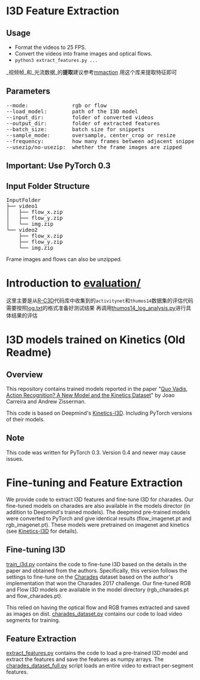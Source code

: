 # I3D Feature Extraction

## Usage
* Format the videos to 25 FPS.
* Convert the videos into frame images and optical flows.
* `python3 extract_features.py ...`

_视频帧_和_光流数据_的**提取**建议参考[mmaction](https://github.com/open-mmlab/mmaction)
用这个库来提取特征即可

## Parameters
<pre>
--mode:              rgb or flow
--load_model:        path of the I3D model
--input_dir:         folder of converted videos
--output_dir:        folder of extracted features
--batch_size:        batch size for snippets
--sample_mode:       oversample, center_crop or resize
--frequency:         how many frames between adjacent snippet
--usezip/no-usezip:  whether the frame images are zipped
</pre>

## Important: Use PyTorch 0.3

## Input Folder Structure
<pre>
InputFolder
├── video1
│   ├── flow_x.zip
│   ├── flow_y.zip
│   └── img.zip
└── video2
    ├── flow_x.zip
    ├── flow_y.zip
    └── img.zip
</pre>
Frame images and flows can also be unzipped.

# Introduction to [evaluation/](evaluation/)
这里主要是从[R-C3D](https://github.com/sunnyxiaohu/R-C3D.pytorch)代码库中收集到的`activitynet`和`thumos14`数据集的评估代码
需要按照[log.txt](evaluation/thumos14/log.txt)的格式准备好测试结果
再调用[thumos14_log_analysis.py](evaluation/thumos14/thumos14_log_analysis.py)进行具体结果的评估

# I3D models trained on Kinetics (Old Readme)

## Overview

This repository contains trained models reported in the paper "[Quo Vadis,
Action Recognition? A New Model and the Kinetics
Dataset](https://arxiv.org/abs/1705.07750)" by Joao Carreira and Andrew
Zisserman.

This code is based on Deepmind's [Kinetics-I3D](https://github.com/deepmind/kinetics-i3d). Including PyTorch versions of their models.

## Note
This code was written for PyTorch 0.3. Version 0.4 and newer may cause issues.


# Fine-tuning and Feature Extraction
We provide code to extract I3D features and fine-tune I3D for charades. Our fine-tuned models on charades are also available in the models director (in addition to Deepmind's trained models). The deepmind pre-trained models were converted to PyTorch and give identical results (flow_imagenet.pt and rgb_imagenet.pt). These models were pretrained on imagenet and kinetics (see [Kinetics-I3D](https://github.com/deepmind/kinetics-i3d) for details). 

## Fine-tuning I3D
[train_i3d.py](train_i3d.py) contains the code to fine-tune I3D based on the details in the paper and obtained from the authors. Specifically, this version follows the settings to fine-tune on the [Charades](allenai.org/plato/charades/) dataset based on the author's implementation that won the Charades 2017 challenge. Our fine-tuned RGB and Flow I3D models are available in the model directory (rgb_charades.pt and flow_charades.pt).

This relied on having the optical flow and RGB frames extracted and saved as images on dist. [charades_dataset.py](charades_dataset.py) contains our code to load video segments for training.

## Feature Extraction
[extract_features.py](extract_features.py) contains the code to load a pre-trained I3D model and extract the features and save the features as numpy arrays. The [charades_dataset_full.py](charades_dataset_full.py) script loads an entire video to extract per-segment features.
